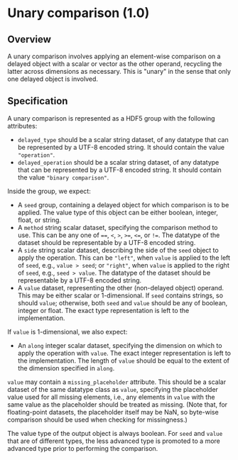 

# Unary comparison (1.0)

## Overview

A unary comparison involves applying an element-wise comparison on a delayed object with a scalar or vector as the other operand,
recycling the latter across dimensions as necessary.
This is "unary" in the sense that only one delayed object is involved.

## Specification

A unary comparison is represented as a HDF5 group with the following attributes:

- `delayed_type` should be a scalar string dataset, of any datatype that can be represented by a UTF-8 encoded string.
  It should contain the value `"operation"`.
- `delayed_operation` should be a scalar string dataset, of any datatype that can be represented by a UTF-8 encoded string.
  It should contain the value `"binary comparison"`.

Inside the group, we expect:

- A `seed` group, containing a delayed object for which comparison is to be applied.
  The value type of this object can be either boolean, integer, float, or string.
- A `method` string scalar dataset, specifying the comparison method to use.
  This can be any one of `==`, `<`, `>`, `>=`, `<=`, or `!=`. 
  The datatype of the dataset should be representable by a UTF-8 encoded string.
- A `side` string scalar dataset, describing the side of the `seed` object to apply the operation.
  This can be `"left"`, when `value` is applied to the left of `seed`, e.g., `value > seed`;
  or `"right"`, when `value` is applied to the right of `seed`, e.g., `seed > value`.
  The datatype of the dataset should be representable by a UTF-8 encoded string.
- A `value` dataset, representing the other (non-delayed object) operand.
  This may be either scalar or 1-dimensional.
  If `seed` contains strings, so should `value`; otherwise, both `seed` and `value` should be any of boolean, integer or float.
  The exact type representation is left to the implementation.

If `value` is 1-dimensional, we also expect:

- An `along` integer scalar dataset, specifying the dimension on which to apply the operation with `value`.
  The exact integer representation is left to the implementation.
  The length of `value` should be equal to the extent of the dimension specified in `along`.

`value` may contain a `missing_placeholder` attribute.
This should be a scalar dataset of the same datatype class as `value`, specifying the placeholder value used for all missing elements,
i.e., any elements in `value` with the same value as the placeholder should be treated as missing.
(Note that, for floating-point datasets, the placeholder itself may be NaN, so byte-wise comparison should be used when checking for missingness.)

The value type of the output object is always boolean.
For `seed` and `value` that are of different types, the less advanced type is promoted to a more advanced type prior to performing the comparison.
